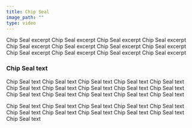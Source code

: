 ```yaml
---
title: Chip Seal
image_path: ""
type: video
---
```

Chip Seal excerpt Chip Seal excerpt Chip Seal excerpt Chip Seal excerpt Chip Seal excerpt Chip Seal excerpt Chip Seal excerpt Chip Seal excerpt Chip Seal excerpt Chip Seal excerpt Chip Seal excerpt Chip Seal excerpt
<!--more-->

### Chip Seal text

Chip Seal text Chip Seal text Chip Seal text Chip Seal text Chip Seal text Chip Seal text Chip Seal text Chip Seal text Chip Seal text Chip Seal text Chip Seal text Chip Seal text Chip Seal text Chip Seal text Chip Seal text

Chip Seal text Chip Seal text Chip Seal text Chip Seal text Chip Seal text Chip Seal text Chip Seal text Chip Seal text Chip Seal text Chip Seal text Chip Seal text
